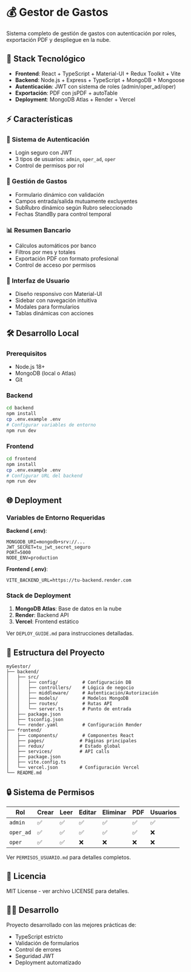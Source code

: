# 💰 Gestor de Gastos

Sistema completo de gestión de gastos con autenticación por roles, exportación PDF y despliegue en la nube.

## 🚀 Stack Tecnológico

- **Frontend**: React + TypeScript + Material-UI + Redux Toolkit + Vite
- **Backend**: Node.js + Express + TypeScript + MongoDB + Mongoose
- **Autenticación**: JWT con sistema de roles (admin/oper_ad/oper)
- **Exportación**: PDF con jsPDF + autoTable
- **Deployment**: MongoDB Atlas + Render + Vercel

## ⚡ Características

### 🔐 Sistema de Autenticación
- Login seguro con JWT
- 3 tipos de usuarios: `admin`, `oper_ad`, `oper`
- Control de permisos por rol

### 💸 Gestión de Gastos
- Formulario dinámico con validación
- Campos entrada/salida mutuamente excluyentes
- SubRubro dinámico según Rubro seleccionado
- Fechas StandBy para control temporal

### 📊 Resumen Bancario
- Cálculos automáticos por banco
- Filtros por mes y totales
- Exportación PDF con formato profesional
- Control de acceso por permisos

### 🎨 Interfaz de Usuario
- Diseño responsivo con Material-UI
- Sidebar con navegación intuitiva
- Modales para formularios
- Tablas dinámicas con acciones

## 🛠️ Desarrollo Local

### Prerequisitos
- Node.js 18+
- MongoDB (local o Atlas)
- Git

### Backend
```bash
cd backend
npm install
cp .env.example .env
# Configurar variables de entorno
npm run dev
```

### Frontend
```bash
cd frontend
npm install
cp .env.example .env
# Configurar URL del backend
npm run dev
```

## 🌐 Deployment

### Variables de Entorno Requeridas

**Backend (.env)**:
```env
MONGODB_URI=mongodb+srv://...
JWT_SECRET=tu_jwt_secret_seguro
PORT=5000
NODE_ENV=production
```

**Frontend (.env)**:
```env
VITE_BACKEND_URL=https://tu-backend.render.com
```

### Stack de Deployment

1. **MongoDB Atlas**: Base de datos en la nube
2. **Render**: Backend API
3. **Vercel**: Frontend estático

Ver `DEPLOY_GUIDE.md` para instrucciones detalladas.

## 📁 Estructura del Proyecto

```
myGestor/
├── backend/
│   ├── src/
│   │   ├── config/         # Configuración DB
│   │   ├── controllers/    # Lógica de negocio
│   │   ├── middleware/     # Autenticación/Autorización
│   │   ├── models/         # Modelos MongoDB
│   │   ├── routes/         # Rutas API
│   │   └── server.ts       # Punto de entrada
│   ├── package.json
│   ├── tsconfig.json
│   └── render.yaml         # Configuración Render
├── frontend/
│   ├── components/         # Componentes React
│   ├── pages/             # Páginas principales
│   ├── redux/             # Estado global
│   ├── services/          # API calls
│   ├── package.json
│   ├── vite.config.ts
│   └── vercel.json        # Configuración Vercel
└── README.md
```

## 🔒 Sistema de Permisos

| Rol | Crear | Leer | Editar | Eliminar | PDF | Usuarios |
|-----|-------|------|--------|----------|-----|----------|
| `admin` | ✅ | ✅ | ✅ | ✅ | ✅ | ✅ |
| `oper_ad` | ✅ | ✅ | ✅ | ✅ | ✅ | ❌ |
| `oper` | ✅ | ✅ | ❌ | ❌ | ❌ | ❌ |

Ver `PERMISOS_USUARIO.md` para detalles completos.

## 📄 Licencia

MIT License - ver archivo LICENSE para detalles.

## 👨‍💻 Desarrollo

Proyecto desarrollado con las mejores prácticas de:
- TypeScript estricto
- Validación de formularios
- Control de errores
- Seguridad JWT
- Deployment automatizado